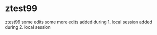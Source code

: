 # ztest99
ztest99
some edits
some more edits
added during 1. local session
added during 2. local session
